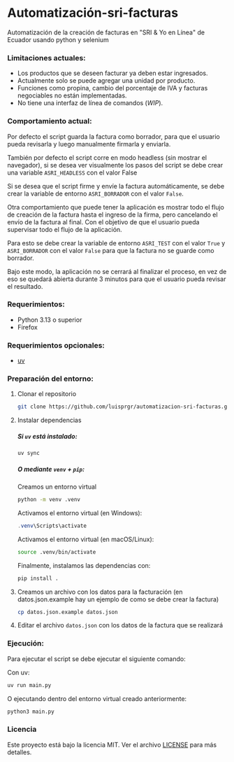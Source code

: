 # Automatización-sri-facturas
Automatización de la creación de facturas en "SRI & Yo en Línea" de Ecuador usando python y selenium


### Limitaciones actuales:
- Los productos que se deseen facturar ya deben estar ingresados.
- Actualmente solo se puede agregar una unidad por producto.
- Funciones como propina, cambio del porcentaje de IVA y facturas negociables no están implementadas.
- No tiene una interfaz de línea de comandos (_WIP_).

### Comportamiento actual:
Por defecto el script guarda la factura como borrador, para que el usuario pueda revisarla y luego manualmente firmarla y enviarla. 

También por defecto el script corre en modo headless (sin mostrar el navegador), si se desea ver visualmente los pasos del script se debe crear una variable `ASRI_HEADLESS` con el valor False

Si se desea que el script firme y envíe la factura automáticamente, se debe crear la variable de entorno `ASRI_BORRADOR` con el valor `False`.

Otra comportamiento que puede tener la aplicación es mostrar todo el flujo de creación de la factura hasta el ingreso de la firma, pero cancelando el envío de la factura al final. Con el objetivo de que el usuario pueda supervisar todo el flujo de la aplicación. 

Para esto se debe crear la variable de entorno `ASRI_TEST` con el valor `True` y `ASRI_BORRADOR` con el valor `False` para que la factura no se guarde como borrador.

Bajo este modo, la aplicación no se cerrará al finalizar el proceso, en vez de eso se quedará abierta durante 3 minutos para que el usuario pueda revisar el resultado.

### Requerimientos:

- Python 3.13 o superior
- Firefox

### Requerimientos opcionales:

- [uv](https://docs.astral.sh/uv/) 

### Preparación del entorno:

1. Clonar el repositorio

    ```bash
    git clone https://github.com/luisprgr/automatizacion-sri-facturas.git
    ```

2. Instalar dependencias

    ##### Si `uv` está instalado:

    ```bash
    uv sync
    ```

    ##### O mediante `venv` + `pip`:

    Creamos un entorno virtual
    
    ```bash
    python -m venv .venv
    ```

    Activamos el entorno virtual (en Windows):

    ```Powershell
    .venv\Scripts\activate
    ```

    Activamos el entorno virtual (en macOS/Linux):

    ```bash
    source .venv/bin/activate
    ```

    Finalmente, instalamos las dependencias con:
    ```bash
    pip install .
    ````

3. Creamos un archivo con los datos para la facturación (en datos.json.example hay un ejemplo de como se debe crear la factura)

    ```bash
    cp datos.json.example datos.json
    ```

4. Editar el archivo `datos.json` con los datos de la factura que se realizará

### Ejecución:

Para ejecutar el script se debe ejecutar el siguiente comando: 

Con uv:
```bash
uv run main.py
```

O ejecutando dentro del entorno virtual creado anteriormente:
```bash
python3 main.py
```

### Licencia

Este proyecto está bajo la licencia MIT. Ver el archivo [LICENSE](LICENSE) para más detalles.
